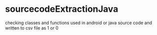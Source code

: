 # sourcecodeExtractionJava
checking classes and functions used in android or java source code and written to csv file as 1 or 0

